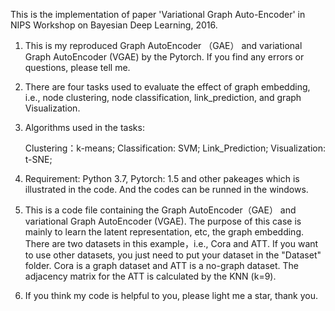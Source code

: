 
This is the implementation of paper 'Variational Graph Auto-Encoder' in NIPS Workshop on Bayesian Deep Learning, 2016. 

1. This is my reproduced Graph AutoEncoder （GAE） and variational Graph AutoEncoder (VGAE) by the Pytorch. If you find any errors or questions, please tell me.

2. There are four tasks used to evaluate the effect of graph embedding, i.e., node clustering, node classification, link_prediction, and graph Visualization.

3. Algorithms used in the tasks:

      Clustering：k-means; 
      Classification: SVM; 
      Link_Prediction;
      Visualization: t-SNE;

4. Requirement: Python 3.7, Pytorch: 1.5 and other pakeages which is illustrated in the code. And the codes can be runned in the windows.

5. This is a code file containing the Graph AutoEncoder（GAE） and variational Graph AutoEncoder (VGAE). 
The purpose of this case is mainly to learn the latent representation, etc, the graph embedding. There are two datasets in this example，i.e., Cora and ATT. If you want to use other datasets, you just need to put your dataset in the "Dataset" folder. Cora is a graph dataset and ATT is a no-graph dataset. The adjacency matrix for the ATT is calculated by the KNN (k=9).

6. If you think my code is helpful to you, please light me a star, thank you.

